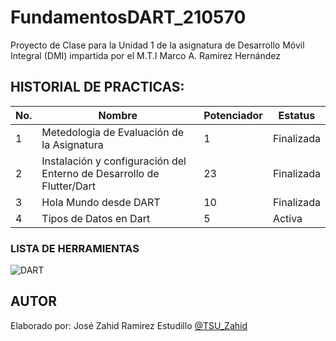 # FundamentosDART_210570

Proyecto de Clase para la Unidad 1 de la asignatura de Desarrollo Móvil Integral (DMI) impartida por el M.T.I Marco A. Ramirez Hernández

## HISTORIAL DE PRACTICAS: 
|No. |Nombre|Potenciador|Estatus
|--|--|--|--|
|1|Metedologia de Evaluación de la Asignatura|1|Finalizada|
|2|Instalación y configuración del Enterno de Desarrollo de Flutter/Dart|23|Finalizada|
|3|Hola Mundo desde DART|10|Finalizada|
|4|Tipos de Datos en Dart|5|Activa|


### LISTA DE HERRAMIENTAS
![DART](https://img.shields.io/badge/Dart-0175C2?style=for-the-badge&logo=dart&logoColor=white)

## AUTOR 
Elaborado por: José Zahid Ramirez Estudillo [@TSU_Zahid](https://github.com/NoviodeAme)
